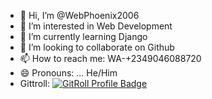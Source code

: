 - 👋 Hi, I’m @WebPhoenix2006
- 👀 I’m interested in Web Development 
- 🌱 I’m currently learning Django
- 💞️ I’m looking to collaborate on Github
- 📫 How to reach me: WA-+2349046088720
- 😄 Pronouns: ... He/Him
- Gittroll: <a href="https://gitroll.io/profile/uz1q53lxSznP1tXrupzyODa4QdCJ3" target="_blank"><img src="https://gitroll.io/api/badges/profiles/v1/uz1q53lxSznP1tXrupzyODa4QdCJ3" alt="GitRoll Profile Badge"/></a>

<!---
WebPhoenix2006/WebPhoenix2006 is a ✨ special ✨ repository because its `README.md` (this file) appears on your GitHub profile.
You can click the Preview link to take a look at your changes.
--->
